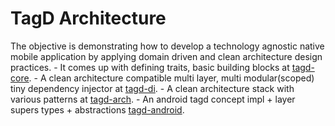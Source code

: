 # TagD Architecture
The objective is demonstrating how to develop a technology agnostic native mobile application
by applying domain driven and clean architecture design practices.
    - It comes up with defining traits, basic building blocks at
[tagd-core](https://github.com/pavan2you/kmm-clean-architecture/tree/master/architecture/kmm-tagd-core/TAGD_CORE.md).
    - A clean architecture compatible multi layer, multi modular(scoped) tiny dependency injector at
[tagd-di](https://github.com/pavan2you/kmm-clean-architecture/tree/master/architecture/kmm-tagd-di/TAGD_DI.md).
    - A clean architecture stack with various patterns at
[tagd-arch](https://github.com/pavan2you/kmm-clean-architecture/tree/master/architecture/kmm-tagd-arch/TAGD_ARCH.md).
    - An android tagd concept impl + layer supers types + abstractions
[tagd-android](https://github.com/pavan2you/kmm-clean-architecture/tree/master/architecture/kmm-tagd-android/TAGD_ANDROID.md).